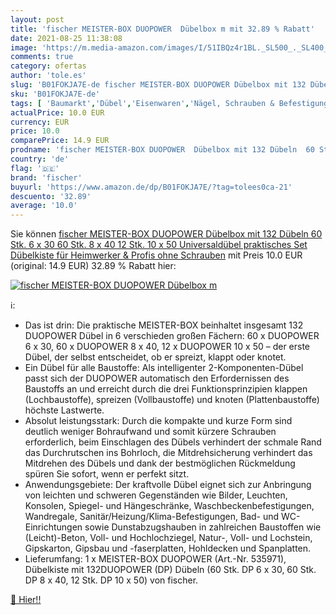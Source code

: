 ```yaml
---
layout: post
title: 'fischer MEISTER-BOX DUOPOWER  Dübelbox m mit 32.89 % Rabatt'
date: 2021-08-25 11:38:08
image: 'https://m.media-amazon.com/images/I/51IBQz4r1BL._SL500_._SL400_.jpg'
comments: true
category: ofertas
author: 'tole.es'
slug: 'B01FOKJA7E-de fischer MEISTER-BOX DUOPOWER Dübelbox mit 132 Dübeln 60...'
sku: 'B01FOKJA7E-de'
tags: [ 'Baumarkt','Dübel','Eisenwaren','Nägel, Schrauben & Befestigungen','fischer', ]
actualPrice: 10.0 EUR
currency: EUR
price: 10.0
comparePrice: 14.9 EUR
prodname: 'fischer MEISTER-BOX DUOPOWER  Dübelbox mit 132 Dübeln  60 Stk. 6 x 30  60 Stk. 8 x 40  12 Stk. 10 x 50   Universaldübel  praktisches Set  Dübelkiste für Heimwerker & Profis  ohne Schrauben'
country: 'de'
flag: '🇩🇪'
brand: 'fischer'
buyurl: 'https://www.amazon.de/dp/B01FOKJA7E/?tag=tolees0ca-21'
descuento: '32.89'
average: '10.0'
---
```


Sie können [fischer MEISTER-BOX DUOPOWER  Dübelbox mit 132 Dübeln  60 Stk. 6 x 30  60 Stk. 8 x 40  12 Stk. 10 x 50   Universaldübel  praktisches Set  Dübelkiste für Heimwerker & Profis  ohne Schrauben](https://www.amazon.de/dp/B01FOKJA7E/?tag=tolees0ca-21) mit Preis 10.0 EUR (original: 14.9 EUR) 32.89 % Rabatt hier:

[![fischer MEISTER-BOX DUOPOWER  Dübelbox m](https://m.media-amazon.com/images/I/51IBQz4r1BL._SL500_._SL400_.jpg)](https://www.amazon.de/dp/B01FOKJA7E/?tag=tolees0ca-21)

ℹ️:

- Das ist drin: Die praktische MEISTER-BOX beinhaltet insgesamt 132 DUOPOWER Dübel in 6 verschieden großen Fächern: 60 x DUOPOWER 6 x 30, 60 x DUOPOWER 8 x 40, 12 x DUOPOWER 10 x 50 – der erste Dübel, der selbst entscheidet, ob er spreizt, klappt oder knotet.
- Ein Dübel für alle Baustoffe: Als intelligenter 2-Komponenten-Dübel passt sich der DUOPOWER automatisch den Erfordernissen des Baustoffs an und erreicht durch die drei Funktionsprinzipien klappen (Lochbaustoffe), spreizen (Vollbaustoffe) und knoten (Plattenbaustoffe) höchste Lastwerte.
- Absolut leistungsstark: Durch die kompakte und kurze Form sind deutlich weniger Bohraufwand und somit kürzere Schrauben erforderlich, beim Einschlagen des Dübels verhindert der schmale Rand das Durchrutschen ins Bohrloch, die Mitdrehsicherung verhindert das Mitdrehen des Dübels und dank der bestmöglichen Rückmeldung spüren Sie sofort, wenn er perfekt sitzt.
- Anwendungsgebiete: Der kraftvolle Dübel eignet sich zur Anbringung von leichten und schweren Gegenständen wie Bilder, Leuchten, Konsolen, Spiegel- und Hängeschränke, Waschbeckenbefestigungen, Wandregale, Sanitär/Heizung/Klima-Befestigungen, Bad- und WC-Einrichtungen sowie Dunstabzugshauben in zahlreichen Baustoffen wie (Leicht)-Beton, Voll- und Hochlochziegel, Natur-, Voll- und Lochstein, Gipskarton, Gipsbau und -faserplatten, Hohldecken und Spanplatten.
- Lieferumfang: 1 x MEISTER-BOX DUOPOWER (Art.-Nr. 535971), Dübelkiste mit 132DUOPOWER (DP) Dübeln (60 Stk. DP 6 x 30, 60 Stk. DP 8 x 40, 12 Stk. DP 10 x 50) von fischer.

[🛒 Hier!!](https://www.amazon.de/dp/B01FOKJA7E/?tag=tolees0ca-21)
